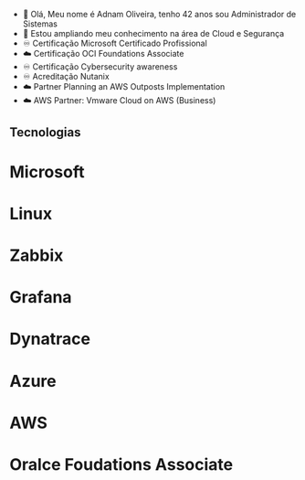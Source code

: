 - 👋 Olá, Meu nome é Adnam Oliveira, tenho 42 anos sou Administrador de Sistemas
- 👀 Estou ampliando meu conhecimento na área de Cloud e Segurança
- ♾️ Certificação Microsoft Certificado Profissional
- ☁️ Certificação OCI Foundations Associate
- ♾️ Certificação Cybersecurity awareness
- ♾️ Acreditação Nutanix
- ☁️ Partner Planning an AWS Outposts Implementation 
- ☁️ AWS Partner: Vmware Cloud on AWS (Business)




<!---
adnamoliveira/adnamoliveira is a ✨ special ✨ repository because its `README.md` (this file) appears on your GitHub profile.
You can click the Preview link to take a look at your changes.
--->
 <h2>Tecnologias </h2>
 <h1> Microsoft </h1>
 <h1> Linux </h1>
 <h1> Zabbix </h1>
 <h1> Grafana </h1>
 <h1> Dynatrace </h1>
 <h1> Azure </h1>
 <h1> AWS </h1>
 <h1> Oralce Foudations Associate </h1>
